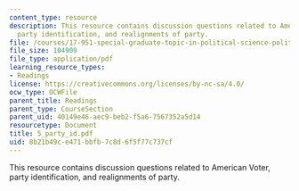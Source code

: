 ```yaml
---
content_type: resource
description: This resource contains discussion questions related to American Voter,
  party identification, and realignments of party.
file: /courses/17-951-special-graduate-topic-in-political-science-political-behavior-fall-2005/8b21b49ce471bbfb7c8d6f5f77c737cf_5_party_id.pdf
file_size: 104909
file_type: application/pdf
learning_resource_types:
- Readings
license: https://creativecommons.org/licenses/by-nc-sa/4.0/
ocw_type: OCWFile
parent_title: Readings
parent_type: CourseSection
parent_uid: 40149e46-aec9-beb2-f5a6-7567352a5d14
resourcetype: Document
title: 5_party_id.pdf
uid: 8b21b49c-e471-bbfb-7c8d-6f5f77c737cf
---
```

This resource contains discussion questions related to American Voter, party identification, and realignments of party.